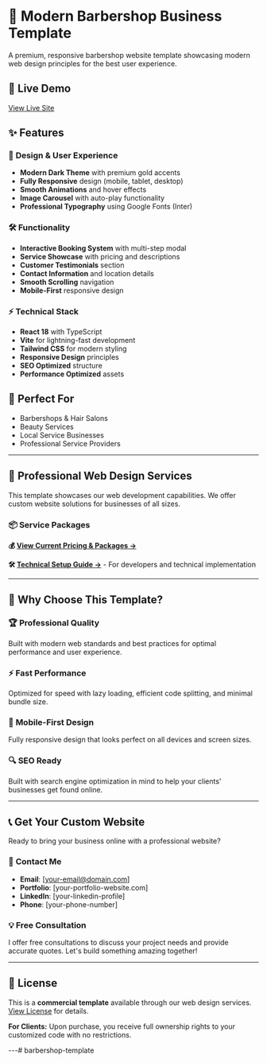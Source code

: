 # 💈 Modern Barbershop Business Template

A premium, responsive barbershop website template showcasing modern web design principles for the best user experience. 

## 🌟 **Live Demo**
[View Live Site](#) <!-- Add your GitHub Pages URL here -->

## ✨ **Features**

### 🎨 **Design & User Experience**
- **Modern Dark Theme** with premium gold accents
- **Fully Responsive** design (mobile, tablet, desktop)
- **Smooth Animations** and hover effects
- **Image Carousel** with auto-play functionality
- **Professional Typography** using Google Fonts (Inter)

### 🛠️ **Functionality**
- **Interactive Booking System** with multi-step modal
- **Service Showcase** with pricing and descriptions
- **Customer Testimonials** section
- **Contact Information** and location details
- **Smooth Scrolling** navigation
- **Mobile-First** responsive design

### ⚡ **Technical Stack**
- **React 18** with TypeScript
- **Vite** for lightning-fast development
- **Tailwind CSS** for modern styling
- **Responsive Design** principles
- **SEO Optimized** structure
- **Performance Optimized** assets

## 🎯 **Perfect For**
- Barbershops & Hair Salons
- Beauty Services
- Local Service Businesses
- Professional Service Providers

---

## 💼 **Professional Web Design Services**

This template showcases our web development capabilities. We offer custom website solutions for businesses of all sizes.

### 📦 **Service Packages**

**💰 [View Current Pricing & Packages →]()**

**🛠️ [Technical Setup Guide →](SETUP.md)** - For developers and technical implementation

---

## 💼 **Why Choose This Template?**

### 🏆 **Professional Quality**
Built with modern web standards and best practices for optimal performance and user experience.

### ⚡ **Fast Performance**
Optimized for speed with lazy loading, efficient code splitting, and minimal bundle size.

### 📱 **Mobile-First Design**
Fully responsive design that looks perfect on all devices and screen sizes.

### 🔍 **SEO Ready**
Built with search engine optimization in mind to help your clients' businesses get found online.

---

## 📞 **Get Your Custom Website**

Ready to bring your business online with a professional website?

### 💬 **Contact Me**
- **Email**: [your-email@domain.com]
- **Portfolio**: [your-portfolio-website.com]
- **LinkedIn**: [your-linkedin-profile]
- **Phone**: [your-phone-number]

### 💡 **Free Consultation**
I offer free consultations to discuss your project needs and provide accurate quotes. Let's build something amazing together!

---

## 📄 **License**

This is a **commercial template** available through our web design services. [View License](LICENSE) for details.

**For Clients:** Upon purchase, you receive full ownership rights to your customized code with no restrictions.

---# barbershop-template
